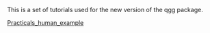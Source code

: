 This is a set of tutorials used for the new version of the qgg package.

[Practicals_human_example](./Practicals_human_example.pdf)

